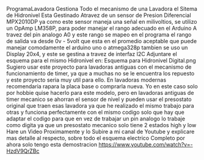 ProgramaLavadora
Gestiona Todo el mecanismo de una Lavadora el Sitema de Hidronivel Esta Gestinado Atravez de un sensor de Presion Diferencial MPX2010DP ya como este sensor maneja una señal en milivoltios, se utilizo un OpAmp LM358P, para poder manejar el rango adecuado en el Arduino A travez del pin analogo A0 y este rango se mapeo en el programa el rango de salida va desde 0v - 5volt que esta en el promedio aceptable que puede manejar comodamente el arduino uno o atmega328p tambien se uso un Display 20x4, y este se gestina a travez de interfaz I2C Adjuntare el esquema para el mismo Hidronivel en: Esquema para Hidronivel Digital.png Sugiero usar este proyecto para lavadoras antiguas con el mecanismo de funcionamiento de timer, ya que a muchas no se le encuentra los repuesto y este proyecto seria muy util para ello. En lavadoras modernas recomendaria rapara la placa base o comprarla nueva. Yo en este caso solo por hobbie quise hacerlo para este modelo, pero en lavadoras antiguas de timer mecanico se ahorran el sensor de nivel y pueden usar el presostato original que traen esas lavadora ya que he realizado el mismo trabajo para otras y funciona perfectamente con el mismo codigo solo que hay que adaptar el codigo para que en vez de trabajar un pin analogo lo trabaje como digita ya que un presostato mecanico solo tiene 2 estados high y low Hare un Video Proximamente y lo Subire a mi canal de Youtube y explicare mas detalle al respecto, sobre todo el esquema electrico Completo por ahora solo tengo esta demostracion https://www.youtube.com/watch?v=-HzdV9QrZBc
